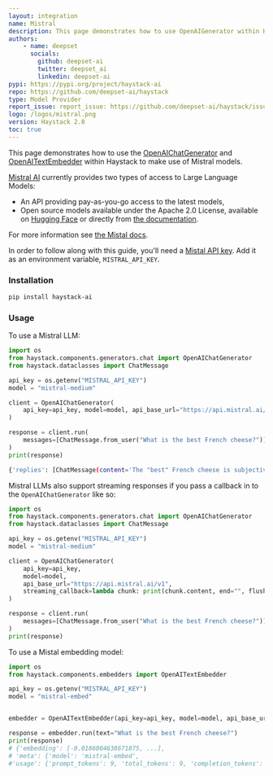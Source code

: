 ```yaml
---
layout: integration
name: Mistral
description: This page demonstrates how to use OpenAIGenerator within Haystack to make use of Mistral models.
authors:
    - name: deepset
      socials:
        github: deepset-ai
        twitter: deepset_ai
        linkedin: deepset-ai
pypi: https://pypi.org/project/haystack-ai
repo: https://github.com/deepset-ai/haystack
type: Model Provider
report_issue: report_issue: https://github.com/deepset-ai/haystack/issues
logo: /logos/mistral.png
version: Haystack 2.0
toc: true
---
```


This page demonstrates how to use the [OpenAIChatGenerator](https://docs.haystack.deepset.ai/v2.0/docs/openaichatgenerator) and [OpenAITextEmbedder](https://docs.haystack.deepset.ai/v2.0/docs/openaitextembedder) within Haystack to make use of Mistral models.

[Mistral AI](https://mistral.ai/) currently provides two types of access to Large Language Models:

- An API providing pay-as-you-go access to the latest models,
- Open source models available under the Apache 2.0 License, available on [Hugging Face](https://huggingface.co/mistralai) or directly from [the documentation](https://docs.mistral.ai/models/).

For more information see [the Mistal docs](https://docs.mistral.ai/).

In order to follow along with this guide, you'll need a [Mistal API key](https://console.mistral.ai/). Add it as an environment variable, `MISTRAL_API_KEY`.

### Installation

```bash
pip install haystack-ai
```

### Usage

To use a Mistral LLM:
```python
import os
from haystack.components.generators.chat import OpenAIChatGenerator
from haystack.dataclasses import ChatMessage

api_key = os.getenv("MISTRAL_API_KEY")
model = "mistral-medium"

client = OpenAIChatGenerator(
    api_key=api_key, model=model, api_base_url="https://api.mistral.ai/v1"
)

response = client.run(
    messages=[ChatMessage.from_user("What is the best French cheese?")]
)
print(response)
```
```bash
{'replies': [ChatMessage(content='The "best" French cheese is subjective and depends on personal taste...', role=<ChatRole.ASSISTANT: 'assistant'>, name=None, meta={'model': 'mistral-medium', 'index': 0, 'finish_reason': 'stop', 'usage': {'completion_tokens': 231, 'prompt_tokens': 16, 'total_tokens': 247}})]}
```
Mistral LLMs also support streaming responses if you pass a callback in to the `OpenAIChatGenerator` like so:
```python
import os
from haystack.components.generators.chat import OpenAIChatGenerator
from haystack.dataclasses import ChatMessage

api_key = os.getenv("MISTRAL_API_KEY")
model = "mistral-medium"

client = OpenAIChatGenerator(
    api_key=api_key,
    model=model,
    api_base_url="https://api.mistral.ai/v1",
    streaming_callback=lambda chunk: print(chunk.content, end="", flush=True)
)

response = client.run(
    messages=[ChatMessage.from_user("What is the best French cheese?")]
)
print(response)
```

To use a Mistal embedding model:
```python
import os
from haystack.components.embedders import OpenAITextEmbedder

api_key = os.getenv("MISTRAL_API_KEY")
model = "mistral-embed"


embedder = OpenAITextEmbedder(api_key=api_key, model=model, api_base_url="https://api.mistral.ai/v1")

response = embedder.run(text="What is the best French cheese?")
print(response)
# {'embedding': [-0.0186004638671875, ...],
# 'meta': {'model': 'mistral-embed', 
#'usage': {'prompt_tokens': 9, 'total_tokens': 9, 'completion_tokens': 0}}}
```
